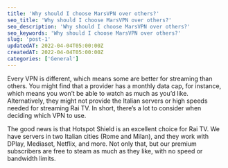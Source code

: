 ```yaml
---
title: 'Why should I choose MarsVPN over others?'
seo_title: 'Why should I choose MarsVPN over others?'
seo_description: 'Why should I choose MarsVPN over others?'
seo_keywords: 'Why should I choose MarsVPN over others?'
slug: 'post-1'
updatedAT: 2022-04-04T05:00:00Z
createdAT: 2022-04-04T05:00:00Z
categories: ['General']
---
```


Every VPN is different, which means some are better for streaming than others. You might find that a provider has a monthly data cap, for instance, which means you won’t be able to watch as much as you’d like. Alternatively, they might not provide the Italian servers or high speeds needed for streaming Rai TV. In short, there’s a lot to consider when deciding which VPN to use.

The good news is that Hotspot Shield is an excellent choice for Rai TV. We have servers in two Italian cities (Rome and Milan), and they work with DPlay, Mediaset, Netflix, and more. Not only that, but our premium subscribers are free to steam as much as they like, with no speed or bandwidth limits.
